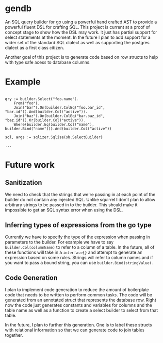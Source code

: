 # gendb

An SQL query builder for go using a powerful hand crafted AST to provide a powerful fluent 
DSL for crafting SQL. This project is current at a proof of concept stage to show how the 
DSL may work. It just has partial support for select statements at the moment. In the future
I plan to add support for a wider set of the standard SQL dialect as well as supporting the
postgres dialect as a first class citizen. 

Another goal of this project is to generate code based on row structs to help with type safe 
acess to database columns. 

# Example

```golang

qry := builder.Select("foo.name").
    From("foo").
    Join("bar").On(builder.ColEq("foo.bar_id", "bar.id")).And(builder.Col("active")).
    Join("baz").On(builder.ColEq("bar.baz_id", "baz.id")).Or(builder.Col("active")).
    Where(builder.Eq(builder.Col("name"), builder.Bind("name"))).And(builder.Col("active"))
    
sql, args := sqlizer.Sqlize(sb.SelectBuilder)

...

```

# Future work

## Sanitization
We need to check that the strings that we're passing in at each point of the builder do not
contain any injected SQL. Unlike squirrel I don't plan to allow arbitrary strings to be passed
in to the builder. This should make it impossible to get an SQL syntax error when using the 
DSL. 

## Inferring types of expressions from the go type
Currently we have to specify the type of the expression when passing in parameters to the 
builder. For example we have to say `builder.Col(columnName)` to refer to a column of a table.
In the future, all of these functions will take in a `interface{}` and attempt to generate an
expression based on some rules. Strings will refer to column names and if you want to pass a 
bound string, you can use `builder.Bind(stringValue)`.

## Code Generation

I plan to implement code generation to reduce the amount of boilerplate code that needs to be 
written to perform common tasks. The code will be generated from an annotated struct that 
represents the database row. Right now the code just generates constants and variables for columns
and the table name as well as a function to create a select builder to select from that table.

In the future, I plan to further this generation. One is to label these structs with relational 
information so that we can generate code to join tables together. 